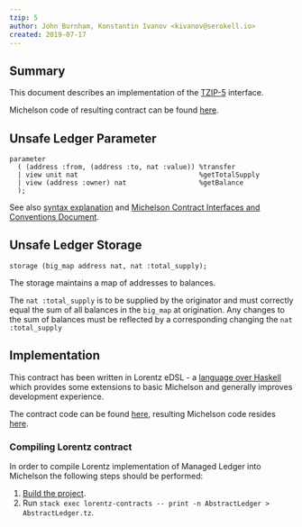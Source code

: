 ```yaml
---
tzip: 5
author: John Burnham, Konstantin Ivanov <kivanov@serokell.io>
created: 2019-07-17
---
```


## Summary

This document describes an implementation of the [TZIP-5](/proposals/tzip-5/tzip-5.md) interface.

Michelson code of resulting contract can be found [here](/proposals/tzip-5/AbstractLedger.tz).

## Unsafe Ledger Parameter

```
parameter
  ( (address :from, (address :to, nat :value)) %transfer
  | view unit nat                              %getTotalSupply
  | view (address :owner) nat                  %getBalance
  );
```

See also [syntax explanation](/proposals/tzip-4/tzip-4.md#pairs-and-ors-syntax-sugar) and [Michelson Contract Interfaces and Conventions Document](/proposals/tzip-4/tzip-4.md#view-entrypoints).

## Unsafe Ledger Storage

```
storage (big_map address nat, nat :total_supply);
```

The storage maintains a map of addresses to balances.

The `nat :total_supply` is to be supplied by the originator and must correctly
equal the sum of all balances in the `big_map` at origination. Any changes to
the sum of balances must be reflected by a corresponding changing the `nat
:total_supply`

## Implementation

This contract has been written in Lorentz eDSL - a [language over Haskell](https://hackage.haskell.org/package/morley-0.3.0.1) which provides some extensions to basic Michelson and generally improves development experience.

The contract code can be found
[here](https://gitlab.com/morley-framework/morley/blob/ce28076a79b93d48aa7745271e6a1395b8b9e50d/lorentz-contracts/src/Lorentz/Contracts/AbstractLedger.hs), resulting Michelson code resides [here](/proposals/tzip-5/AbstractLedger.tz).

### Compiling Lorentz contract

In order to compile Lorentz implementation of Managed Ledger into Michelson the following steps should be performed:
1. [Build the project](https://gitlab.com/morley-framework/morley/blob/ce28076a79b93d48aa7745271e6a1395b8b9e50d/README.md#running-and-building).
2. Run `stack exec lorentz-contracts -- print -n AbstractLedger > AbstractLedger.tz`.

